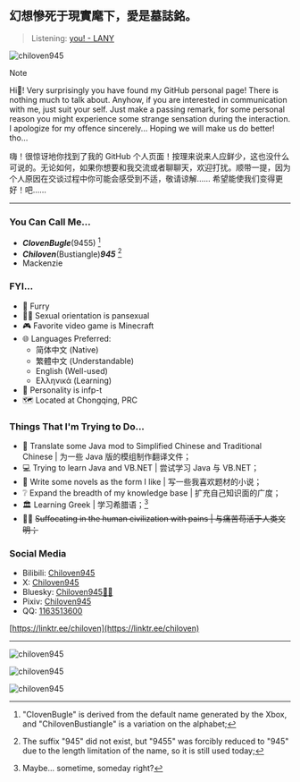 
<h2>幻想慘死于現實麾下，愛是墓誌銘。</h2>

> Listening: [you! - LANY](https://soundcloud.com/thisislany/you)

<p align="left"> <img src="https://komarev.com/ghpvc/?username=chiloven945&label=Profile%20views&color=0e75b6&style=for-the-badge" alt="chiloven945" /> </p>

> [!NOTE]
> Hi👋! Very surprisingly you have found my GitHub personal page! There is nothing much to talk about. Anyhow, if you are interested in communication with me, just suit your self. Just make a passing remark, for some personal reason you might experience some strange sensation during the interaction. I apologize for my offence sincerely... Hoping we will make us do better! tho...
>
> 嗨！很惊讶地你找到了我的 GitHub 个人页面！按理来说来人应鲜少，这也没什么可说的。无论如何，如果你想要和我交流或者聊聊天，欢迎打扰。顺带一提，因为个人原因在交谈过程中你可能会感受到不适，敬请谅解…… 希望能使我们变得更好！吧……

---

<h3>You Can Call Me...</h3>

  - ***ClovenBugle***(9455) [^1]
  - ***Chiloven***(Bustiangle)***945*** [^2]
  - Mackenzie

<h3>FYI...</h3>

  - :feet: Furry
  - :rainbow_flag: Sexual orientation is pansexual
  - :video_game: Favorite video game is Minecraft
  - :globe_with_meridians: Languages Preferred:
    - 简体中文 (Native)
    - 繁體中文 (Understandable)
    - English (Well-used)
    - Ελληνικά (Learning)
  - :bust_in_silhouette: Personality is infp-t
  - :world_map: Located at Chongqing, PRC

<h3>Things That I'm Trying to Do...</h3>
  
  - 🧭 Translate some Java mod to Simplified Chinese and Traditional Chinese | 为一些 Java 版的模组制作翻译文件；
  - 💻 Trying to learn Java and VB.NET | 尝试学习 Java 与 VB.NET；
  - 📓 Write some novels as the form I like | 写一些我喜欢题材的小说；
  - ❔ Expand the breadth of my knowledge base | 扩充自己知识面的广度；
  - 🏛️ Learning Greek | 学习希腊语；[^3]
  - 😶‍🌫️ ~~Suffocating in the human civilization with pains | 与痛苦苟活于人类文明；~~

<h3>Social Media</h3>

  - Bilibili: [Chiloven945](https://space.bilibili.com/630677026)
  - X: [Chiloven945](https://x.com/chiloven945)
  - Bluesky: [Chiloven945🏳️‍🌈](https://chiloven.bsky.social)
  - Pixiv: [Chiloven945](https://www.pixiv.net/users/100118956)
  - QQ: [1163513600](https://qm.qq.com/q/aivFy2XQcw)

[https://linktr.ee/chiloven](https://linktr.ee/chiloven)

---

<p><img src="https://github-readme-stats.vercel.app/api?username=Chiloven945&count_private=true&show_icons=true&theme=tokyonight" alt="chiloven945" /></p>
<p><img src="https://github-readme-streak-stats.herokuapp.com/?user=chiloven945&theme=tokyonight" alt="chiloven945" /></p>
<p><img src="https://github-readme-stats.vercel.app/api/top-langs/?username=Chiloven945&layout=compact&theme=tokyonight" alt="chiloven945" /></p>

[^1]: "ClovenBugle" is derived from the default name generated by the Xbox, and "ChilovenBustiangle" is a variation on the alphabet;
[^2]: The suffix "945" did not exist, but "9455" was forcibly reduced to "945" due to the length limitation of the name, so it is still used today;
[^3]: Maybe... sometime, someday right?
